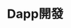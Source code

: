 ---
home: true
heroText: Dapp開發
heroImage: /images/logo.svg
title: Dapp開發
actions: 
  - text: 簡介
    link:  /hk/dapp/Introduction
    type: secondary
  - text: UnitDomains庫
    link: /hk/dapp/UnitDomainsLib
    type: secondary
  - text: UnitDomains庫的使用
    link: /hk/dapp/WorkingWithUnitDomains
    type: secondary
  - text: 域名解析
    link: /hk/dapp/ResolvingNames
    type: secondary
  - text: 域名信息
    link: /hk/dapp/DomainInfos
    type: secondary
    
footer: Copyright © 2022 unit.domains All Rights Reserved.
---